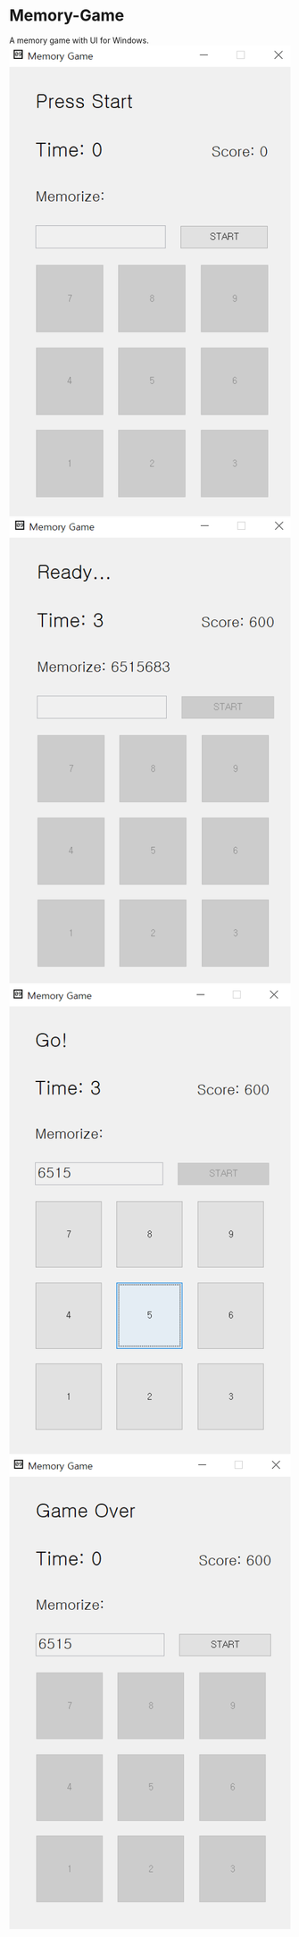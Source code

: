 # Memory-Game
A memory game with UI for Windows.
![screenshot1](./screenshots/1.png) ![screenshot2](./screenshots/2.png) ![screenshot3](./screenshots/3.png) ![screenshot4](./screenshots/4.png)
